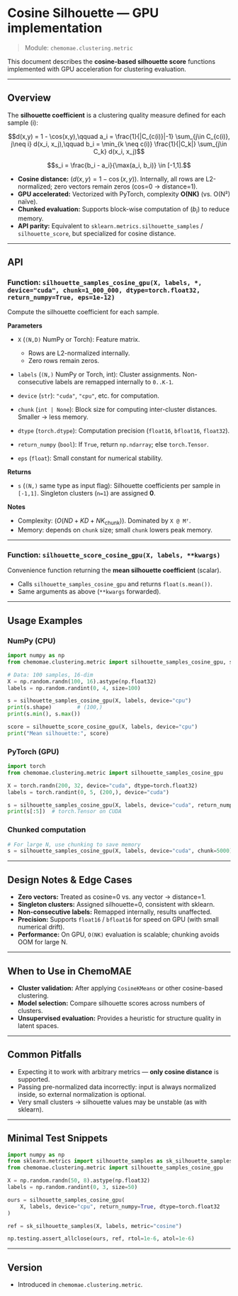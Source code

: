 # Cosine Silhouette — GPU implementation

> Module: `chemomae.clustering.metric`

This document describes the **cosine-based silhouette score** functions implemented with GPU acceleration for clustering evaluation.

---

## Overview

The **silhouette coefficient** is a clustering quality measure defined for each sample (i):

```math
d(x,y) = 1 - \cos(x,y),\qquad
a_i = \frac{1}{|C_{c(i)}|-1} \sum_{j\in C_{c(i)}, j\neq i} d(x_i, x_j),\qquad
b_i = \min_{k \neq c(i)} \frac{1}{|C_k|} \sum_{j\in C_k} d(x_i, x_j)
```

```math
s_i = \frac{b_i - a_i}{\max(a_i, b_i)} \in [-1,1].
```

* **Cosine distance:** ($`d(x,y) = 1 - \cos(x,y)`$). Internally, all rows are L2-normalized; zero vectors remain zeros (cos=0 → distance=1).
* **GPU accelerated:** Vectorized with PyTorch, complexity **O(NK)** (vs. O(N²) naïve).
* **Chunked evaluation:** Supports block-wise computation of ($`b_i`$) to reduce memory.
* **API parity:** Equivalent to `sklearn.metrics.silhouette_samples` / `silhouette_score`, but specialized for cosine distance.

---

## API

### Function: `silhouette_samples_cosine_gpu(X, labels, *, device="cuda", chunk=1_000_000, dtype=torch.float32, return_numpy=True, eps=1e-12)`

Compute the silhouette coefficient for each sample.

**Parameters**

* `X` (`(N,D)` NumPy or Torch): Feature matrix.

  * Rows are L2-normalized internally.
  * Zero rows remain zeros.
* `labels` (`(N,)` NumPy or Torch, int): Cluster assignments. Non-consecutive labels are remapped internally to `0..K-1`.
* `device` (`str`): `"cuda"`, `"cpu"`, etc. for computation.
* `chunk` (`int | None`): Block size for computing inter-cluster distances. Smaller → less memory.
* `dtype` (`torch.dtype`): Computation precision (`float16`, `bfloat16`, `float32`).
* `return_numpy` (`bool`): If `True`, return `np.ndarray`; else `torch.Tensor`.
* `eps` (`float`): Small constant for numerical stability.

**Returns**

* `s` (`(N,)` same type as input flag): Silhouette coefficients per sample in `[-1,1]`.
  Singleton clusters (`n=1`) are assigned **0**.

**Notes**

* Complexity: ($`O(ND + KD + N K_{\text{chunk}})`$). Dominated by `X @ Mᵀ`.
* Memory: depends on `chunk` size; small `chunk` lowers peak memory.

---

### Function: `silhouette_score_cosine_gpu(X, labels, **kwargs)`

Convenience function returning the **mean silhouette coefficient** (scalar).

* Calls `silhouette_samples_cosine_gpu` and returns `float(s.mean())`.
* Same arguments as above (`**kwargs` forwarded).

---

## Usage Examples

### NumPy (CPU)

```python
import numpy as np
from chemomae.clustering.metric import silhouette_samples_cosine_gpu, silhouette_score_cosine_gpu

# Data: 100 samples, 16-dim
X = np.random.randn(100, 16).astype(np.float32)
labels = np.random.randint(0, 4, size=100)

s = silhouette_samples_cosine_gpu(X, labels, device="cpu")
print(s.shape)        # (100,)
print(s.min(), s.max())

score = silhouette_score_cosine_gpu(X, labels, device="cpu")
print("Mean silhouette:", score)
```

### PyTorch (GPU)

```python
import torch
from chemomae.clustering.metric import silhouette_samples_cosine_gpu

X = torch.randn(200, 32, device="cuda", dtype=torch.float32)
labels = torch.randint(0, 5, (200,), device="cuda")

s = silhouette_samples_cosine_gpu(X, labels, device="cuda", return_numpy=False)
print(s[:5])  # torch.Tensor on CUDA
```

### Chunked computation

```python
# For large N, use chunking to save memory
s = silhouette_samples_cosine_gpu(X, labels, device="cuda", chunk=5000)
```

---

## Design Notes & Edge Cases

* **Zero vectors:** Treated as cosine=0 vs. any vector → distance=1.
* **Singleton clusters:** Assigned silhouette=0, consistent with sklearn.
* **Non-consecutive labels:** Remapped internally, results unaffected.
* **Precision:** Supports `float16` / `bfloat16` for speed on GPU (with small numerical drift).
* **Performance:** On GPU, `O(NK)` evaluation is scalable; chunking avoids OOM for large N.

---

## When to Use in ChemoMAE

* **Cluster validation:** After applying `CosineKMeans` or other cosine-based clustering.
* **Model selection:** Compare silhouette scores across numbers of clusters.
* **Unsupervised evaluation:** Provides a heuristic for structure quality in latent spaces.

---

## Common Pitfalls

* Expecting it to work with arbitrary metrics — **only cosine distance** is supported.
* Passing pre-normalized data incorrectly: input is always normalized inside, so external normalization is optional.
* Very small clusters → silhouette values may be unstable (as with sklearn).

---

## Minimal Test Snippets

```python
import numpy as np
from sklearn.metrics import silhouette_samples as sk_silhouette_samples
from chemomae.clustering.metric import silhouette_samples_cosine_gpu

X = np.random.randn(50, 8).astype(np.float32)
labels = np.random.randint(0, 3, size=50)

ours = silhouette_samples_cosine_gpu(
    X, labels, device="cpu", return_numpy=True, dtype=torch.float32
)

ref = sk_silhouette_samples(X, labels, metric="cosine")

np.testing.assert_allclose(ours, ref, rtol=1e-6, atol=1e-6)
```

---

## Version

* Introduced in `chemomae.clustering.metric`.
